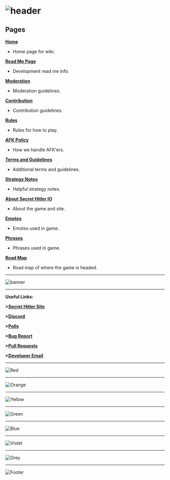 # ![header](https://cdn.discordapp.com/attachments/335071937350860801/357617077881667584/hello1234.jpeg)  

## Pages

**[Home](https://github.com/cozuya/secret-hitler/wiki)**
  -  Home page for wiki.

**[Read Me Page](https://github.com/cozuya/secret-hitler/wiki/Read-Me)**
  -  Development read me info.

**[Moderation](https://github.com/cozuya/secret-hitler/wiki/Moderation)**
  -  Moderation guidelines.

**[Contribution](https://github.com/cozuya/secret-hitler/wiki/Contribution)**
  -  Contribution guidelines.

**[Rules](https://github.com/cozuya/secret-hitler/wiki/Rules)**
  -  Rules for how to play.

**[AFK Policy](https://github.com/cozuya/secret-hitler/wiki/AFK-Policy)**
  -  How we handle AFK'ers.

**[Terms and Guidelines](https://github.com/cozuya/secret-hitler/wiki/Terms-and-Guidelines)**
  -  Additional terms and guidelines.

**[Strategy Notes](https://github.com/cozuya/secret-hitler/wiki/Strategy-Notes)**
  -  Helpful strategy notes.

**[About Secret Hitler IO](https://github.com/cozuya/secret-hitler/wiki/About-Secret-Hitler)**
  -  About the game and site.

**[Emotes](https://github.com/cozuya/secret-hitler/wiki/Emotes)**
  -  Emotes used in game.

**[Phrases](https://github.com/cozuya/secret-hitler/wiki/Phrases)**
  -  Phrases used in game.

**[Road Map](https://github.com/cozuya/secret-hitler/wiki/Road-Map)**
  -  Road map of where the game is headed.

***
![banner](https://cdn.discordapp.com/attachments/342005757400842242/357989085047947264/banner.jpg)  
***

**Useful Links:**

**>[Secret Hitler Site](https://secrethitler.io/)**

**>[Discord](https://discord.gg/secrethitlerio)**

**>[Polls](https://secrethitler.io/polls)**

**>[Bug Report](https://github.com/cozuya/secret-hitler/issues)**  

**>[Pull Requests](https://github.com/cozuya/secret-hitler/pulls)**

**>[Developer Email](mailto:chris.v.ozols@gmail.com)**

***
![Red](https://cdn.discordapp.com/attachments/326820032116162561/375862100251115520/image.jpg)  
***
![Orange](https://cdn.discordapp.com/attachments/326820032116162561/376017452582043649/image.jpg)  
***
![Yellow](https://cdn.discordapp.com/attachments/326820032116162561/375862055556743168/image.jpg)  
***
![Green](https://cdn.discordapp.com/attachments/326820032116162561/375862060631719937/image.jpg)  
***
![Blue](https://cdn.discordapp.com/attachments/326820032116162561/375862068303364097/image.jpg)  
***
![Violet](https://cdn.discordapp.com/attachments/326820032116162561/375862078008983552/image.jpg)  
***
![Grey](https://cdn.discordapp.com/attachments/326820032116162561/376017422358151180/image.jpg)
***  
![Footer](https://cdn.discordapp.com/attachments/326820032116162561/359528294015827971/Footer.jpeg)
